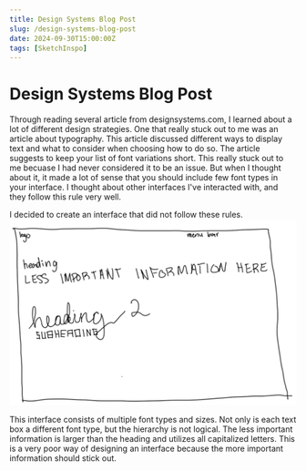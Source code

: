 ```yaml
---
title: Design Systems Blog Post
slug: /design-systems-blog-post
date: 2024-09-30T15:00:00Z
tags: [SketchInspo]
---
```


# Design Systems Blog Post

Through reading several article from designsystems.com, I learned about a lot of different design strategies. One that really stuck out to me was an article about typography. This article discussed different ways to display text and what to consider when choosing how to do so. The article suggests to keep your list of font variations short. This really stuck out to me becuase I had never considered it to be an issue. But when I thought about it, it made a lot of sense that you should include few font types in your interface. I thought about other interfaces I've interacted with, and they follow this rule very well.

I decided to create an interface that did not follow these rules.
![plot](Images/Bad_Fonts_Image.jpg)

This interface consists of multiple font types and sizes. Not only is each text box a different font type, but the hierarchy is not logical. The less important information is larger than the heading and utilizes all capitalized letters. This is a very poor way of designing an interface because the more important information should stick out.